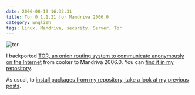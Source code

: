 ```yaml
---
date: 2006-08-19 16:33:31
title: Tor 0.1.1.21 for Mandriva 2006.0
category: English
tags: Linux, Mandriva, security, Server, Tor
---
```


![tor](/uploads/2006/tor.png)

I backported [TOR, an onion routing system to communicate anonymously on the Internet](https://tor.eff.org) from cooker to Mandriva 2006.0. You can [find it in my repository](https://github.com/kdeldycke/mandriva-specs).

As usual, to [install packages from my repository, take a look at my previous posts](https://kevin.deldycke.com/2006/04/new-repository-for-mandriva-2006/).
